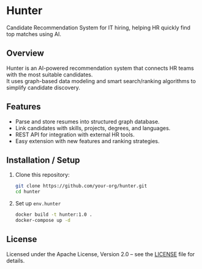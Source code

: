 # Hunter

Candidate Recommendation System for IT hiring, helping HR quickly find top matches using AI.


## Overview

Hunter is an AI-powered recommendation system that connects HR teams with the most suitable candidates.  
It uses graph-based data modeling and smart search/ranking algorithms to simplify candidate discovery.

## Features
- Parse and store resumes into structured graph database.
- Link candidates with skills, projects, degrees, and languages.
- REST API for integration with external HR tools.
- Easy extension with new features and ranking strategies.

## Installation / Setup
1. Clone this repository:
   ```bash
   git clone https://github.com/your-org/hunter.git
   cd hunter
2. Set up `env.hunter`

   ```bash
   docker build -t hunter:1.0 .
   docker-compose up -d
## License
Licensed under the Apache License, Version 2.0 – see the [LICENSE](LICENSE) file for details.

